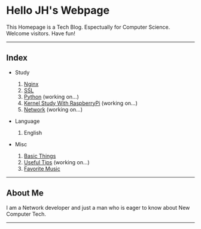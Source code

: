 <link rel="shortcut icon" href="favicon/favicon.ico">
<link rel="stylesheet" type="text/css" media="all" href="https://shlomo90.github.io/homepage.css" />

# Hello JH's Webpage

This Homepage is a Tech Blog. Espectually for Computer Science.  
Welcome visitors. Have fun!

---

## Index

* Study
	1. [Nginx](nginx.md)
    2. [SSL](ssl/ssl.md)
    3. [Python](python.md) (working on...)
    4. [Kernel Study With RaspberryPi](/kernel_raspberry/index.md) (working on...)
    5. [Network](network.md) (working on...)
* Language
	1. English

* Misc
	1. [Basic Things](basic.md)
	2. [Useful Tips](tips.md) (working on...)
	3. [Favorite Music](music.md)

---

## About Me

I am a Network developer and just a man who is eager to know about New Computer Tech.  

---


